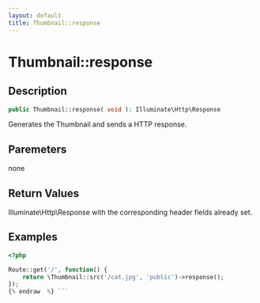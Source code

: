 ```yaml
---
layout: default
title: Thumbnail::response
---
```


# Thumbnail::response

## Description

```php
public Thumbnail::response( void ): Illuminate\Http\Response
```

Generates the Thumbnail and sends a HTTP response.

## Paremeters

none

## Return Values

Illuminate\Http\Response with the corresponding header fields already set.

## Examples

```php {% raw  %}
<?php

Route::get('/', function() {
    return \Thumbnail::src('/cat.jpg', 'public')->response();
});
{% endraw  %} ```
